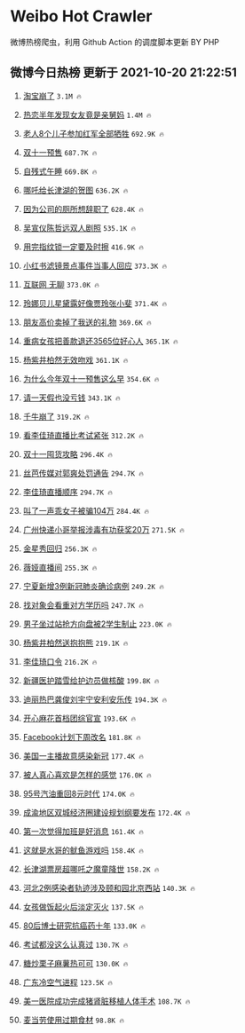 # Weibo Hot Crawler 



微博热榜爬虫，利用 Github Action 的调度脚本更新 BY PHP 


## 微博今日热榜 更新于 2021-10-20 21:22:51 
1. [淘宝崩了](https://s.weibo.com/weibo?q=%E6%B7%98%E5%AE%9D%E5%B4%A9%E4%BA%86&Refer=top) `3.1M 🔥` 

1. [热恋半年发现女友竟是亲舅妈](https://s.weibo.com/weibo?q=%23%E7%83%AD%E6%81%8B%E5%8D%8A%E5%B9%B4%E5%8F%91%E7%8E%B0%E5%A5%B3%E5%8F%8B%E7%AB%9F%E6%98%AF%E4%BA%B2%E8%88%85%E5%A6%88%23&Refer=top) `1.4M 🔥` 

1. [老人8个儿子参加红军全部牺牲](https://s.weibo.com/weibo?q=%23%E8%80%81%E4%BA%BA8%E4%B8%AA%E5%84%BF%E5%AD%90%E5%8F%82%E5%8A%A0%E7%BA%A2%E5%86%9B%E5%85%A8%E9%83%A8%E7%89%BA%E7%89%B2%23&Refer=top) `692.9K 🔥` 

1. [双十一预售](https://s.weibo.com/weibo?q=%23%E5%8F%8C%E5%8D%81%E4%B8%80%E9%A2%84%E5%94%AE%23&Refer=top) `687.7K 🔥` 

1. [自残式午睡](https://s.weibo.com/weibo?q=%23%E8%87%AA%E6%AE%8B%E5%BC%8F%E5%8D%88%E7%9D%A1%23&Refer=top) `669.8K 🔥` 

1. [哪吒给长津湖的贺图](https://s.weibo.com/weibo?q=%23%E5%93%AA%E5%90%92%E7%BB%99%E9%95%BF%E6%B4%A5%E6%B9%96%E7%9A%84%E8%B4%BA%E5%9B%BE%23&Refer=top) `636.2K 🔥` 

1. [因为公司的厕所想辞职了](https://s.weibo.com/weibo?q=%23%E5%9B%A0%E4%B8%BA%E5%85%AC%E5%8F%B8%E7%9A%84%E5%8E%95%E6%89%80%E6%83%B3%E8%BE%9E%E8%81%8C%E4%BA%86%23&Refer=top) `628.4K 🔥` 

1. [吴宣仪陈哲远双人剧照](https://s.weibo.com/weibo?q=%23%E5%90%B4%E5%AE%A3%E4%BB%AA%E9%99%88%E5%93%B2%E8%BF%9C%E5%8F%8C%E4%BA%BA%E5%89%A7%E7%85%A7%23&Refer=top) `535.1K 🔥` 

1. [用完指纹锁一定要及时擦](https://s.weibo.com/weibo?q=%23%E7%94%A8%E5%AE%8C%E6%8C%87%E7%BA%B9%E9%94%81%E4%B8%80%E5%AE%9A%E8%A6%81%E5%8F%8A%E6%97%B6%E6%93%A6%23&Refer=top) `416.9K 🔥` 

1. [小红书滤镜景点事件当事人回应](https://s.weibo.com/weibo?q=%23%E5%B0%8F%E7%BA%A2%E4%B9%A6%E6%BB%A4%E9%95%9C%E6%99%AF%E7%82%B9%E4%BA%8B%E4%BB%B6%E5%BD%93%E4%BA%8B%E4%BA%BA%E5%9B%9E%E5%BA%94%23&Refer=top) `373.3K 🔥` 

1. [互联网 无聊](https://s.weibo.com/weibo?q=%E4%BA%92%E8%81%94%E7%BD%91%20%E6%97%A0%E8%81%8A&Refer=top) `373.0K 🔥` 

1. [玲娜贝儿星黛露好像贾玲张小斐](https://s.weibo.com/weibo?q=%23%E7%8E%B2%E5%A8%9C%E8%B4%9D%E5%84%BF%E6%98%9F%E9%BB%9B%E9%9C%B2%E5%A5%BD%E5%83%8F%E8%B4%BE%E7%8E%B2%E5%BC%A0%E5%B0%8F%E6%96%90%23&Refer=top) `371.4K 🔥` 

1. [朋友高价卖掉了我送的礼物](https://s.weibo.com/weibo?q=%23%E6%9C%8B%E5%8F%8B%E9%AB%98%E4%BB%B7%E5%8D%96%E6%8E%89%E4%BA%86%E6%88%91%E9%80%81%E7%9A%84%E7%A4%BC%E7%89%A9%23&Refer=top) `369.6K 🔥` 

1. [重病女孩把善款退还3565位好心人](https://s.weibo.com/weibo?q=%23%E9%87%8D%E7%97%85%E5%A5%B3%E5%AD%A9%E6%8A%8A%E5%96%84%E6%AC%BE%E9%80%80%E8%BF%983565%E4%BD%8D%E5%A5%BD%E5%BF%83%E4%BA%BA%23&Refer=top) `365.1K 🔥` 

1. [杨紫井柏然无效吻戏](https://s.weibo.com/weibo?q=%23%E6%9D%A8%E7%B4%AB%E4%BA%95%E6%9F%8F%E7%84%B6%E6%97%A0%E6%95%88%E5%90%BB%E6%88%8F%23&Refer=top) `361.1K 🔥` 

1. [为什么今年双十一预售这么早](https://s.weibo.com/weibo?q=%23%E4%B8%BA%E4%BB%80%E4%B9%88%E4%BB%8A%E5%B9%B4%E5%8F%8C%E5%8D%81%E4%B8%80%E9%A2%84%E5%94%AE%E8%BF%99%E4%B9%88%E6%97%A9%23&Refer=top) `354.6K 🔥` 

1. [请一天假也没亏钱](https://s.weibo.com/weibo?q=%23%E8%AF%B7%E4%B8%80%E5%A4%A9%E5%81%87%E4%B9%9F%E6%B2%A1%E4%BA%8F%E9%92%B1%23&Refer=top) `343.1K 🔥` 

1. [千牛崩了](https://s.weibo.com/weibo?q=%23%E5%8D%83%E7%89%9B%E5%B4%A9%E4%BA%86%23&Refer=top) `319.2K 🔥` 

1. [看李佳琦直播比考试紧张](https://s.weibo.com/weibo?q=%23%E7%9C%8B%E6%9D%8E%E4%BD%B3%E7%90%A6%E7%9B%B4%E6%92%AD%E6%AF%94%E8%80%83%E8%AF%95%E7%B4%A7%E5%BC%A0%23&Refer=top) `312.2K 🔥` 

1. [双十一囤货攻略](https://s.weibo.com/weibo?q=%23%E5%8F%8C%E5%8D%81%E4%B8%80%E5%9B%A4%E8%B4%A7%E6%94%BB%E7%95%A5%23&Refer=top) `296.4K 🔥` 

1. [丝芭传媒对郭爽处罚通告](https://s.weibo.com/weibo?q=%23%E4%B8%9D%E8%8A%AD%E4%BC%A0%E5%AA%92%E5%AF%B9%E9%83%AD%E7%88%BD%E5%A4%84%E7%BD%9A%E9%80%9A%E5%91%8A%23&Refer=top) `294.7K 🔥` 

1. [李佳琦直播顺序](https://s.weibo.com/weibo?q=%23%E6%9D%8E%E4%BD%B3%E7%90%A6%E7%9B%B4%E6%92%AD%E9%A1%BA%E5%BA%8F%23&Refer=top) `294.7K 🔥` 

1. [叫了一声乖女子被骗104万](https://s.weibo.com/weibo?q=%23%E5%8F%AB%E4%BA%86%E4%B8%80%E5%A3%B0%E4%B9%96%E5%A5%B3%E5%AD%90%E8%A2%AB%E9%AA%97104%E4%B8%87%23&Refer=top) `284.4K 🔥` 

1. [广州快递小哥举报涉毒有功获奖20万](https://s.weibo.com/weibo?q=%23%E5%B9%BF%E5%B7%9E%E5%BF%AB%E9%80%92%E5%B0%8F%E5%93%A5%E4%B8%BE%E6%8A%A5%E6%B6%89%E6%AF%92%E6%9C%89%E5%8A%9F%E8%8E%B7%E5%A5%9620%E4%B8%87%23&Refer=top) `271.5K 🔥` 

1. [金星秀回归](https://s.weibo.com/weibo?q=%23%E9%87%91%E6%98%9F%E7%A7%80%E5%9B%9E%E5%BD%92%23&Refer=top) `256.3K 🔥` 

1. [薇娅直播间](https://s.weibo.com/weibo?q=%23%E8%96%87%E5%A8%85%E7%9B%B4%E6%92%AD%E9%97%B4%23&Refer=top) `255.3K 🔥` 

1. [宁夏新增3例新冠肺炎确诊病例](https://s.weibo.com/weibo?q=%23%E5%AE%81%E5%A4%8F%E6%96%B0%E5%A2%9E3%E4%BE%8B%E6%96%B0%E5%86%A0%E8%82%BA%E7%82%8E%E7%A1%AE%E8%AF%8A%E7%97%85%E4%BE%8B%23&Refer=top) `249.2K 🔥` 

1. [找对象会看重对方学历吗](https://s.weibo.com/weibo?q=%23%E6%89%BE%E5%AF%B9%E8%B1%A1%E4%BC%9A%E7%9C%8B%E9%87%8D%E5%AF%B9%E6%96%B9%E5%AD%A6%E5%8E%86%E5%90%97%23&Refer=top) `247.7K 🔥` 

1. [男子坐过站抢方向盘被2学生制止](https://s.weibo.com/weibo?q=%23%E7%94%B7%E5%AD%90%E5%9D%90%E8%BF%87%E7%AB%99%E6%8A%A2%E6%96%B9%E5%90%91%E7%9B%98%E8%A2%AB2%E5%AD%A6%E7%94%9F%E5%88%B6%E6%AD%A2%23&Refer=top) `223.0K 🔥` 

1. [杨紫井柏然送抱抱熊](https://s.weibo.com/weibo?q=%23%E6%9D%A8%E7%B4%AB%E4%BA%95%E6%9F%8F%E7%84%B6%E9%80%81%E6%8A%B1%E6%8A%B1%E7%86%8A%23&Refer=top) `219.1K 🔥` 

1. [李佳琦口令](https://s.weibo.com/weibo?q=%23%E6%9D%8E%E4%BD%B3%E7%90%A6%E5%8F%A3%E4%BB%A4%23&Refer=top) `216.2K 🔥` 

1. [新疆医护踏雪给护边员做核酸](https://s.weibo.com/weibo?q=%23%E6%96%B0%E7%96%86%E5%8C%BB%E6%8A%A4%E8%B8%8F%E9%9B%AA%E7%BB%99%E6%8A%A4%E8%BE%B9%E5%91%98%E5%81%9A%E6%A0%B8%E9%85%B8%23&Refer=top) `199.8K 🔥` 

1. [迪丽热巴龚俊刘宇宁安利安乐传](https://s.weibo.com/weibo?q=%23%E8%BF%AA%E4%B8%BD%E7%83%AD%E5%B7%B4%E9%BE%9A%E4%BF%8A%E5%88%98%E5%AE%87%E5%AE%81%E5%AE%89%E5%88%A9%E5%AE%89%E4%B9%90%E4%BC%A0%23&Refer=top) `194.3K 🔥` 

1. [开心麻花首档团综官宣](https://s.weibo.com/weibo?q=%23%E5%BC%80%E5%BF%83%E9%BA%BB%E8%8A%B1%E9%A6%96%E6%A1%A3%E5%9B%A2%E7%BB%BC%E5%AE%98%E5%AE%A3%23&Refer=top) `193.6K 🔥` 

1. [Facebook计划下周改名](https://s.weibo.com/weibo?q=%23Facebook%E8%AE%A1%E5%88%92%E4%B8%8B%E5%91%A8%E6%94%B9%E5%90%8D%23&Refer=top) `181.8K 🔥` 

1. [美国一主播故意感染新冠](https://s.weibo.com/weibo?q=%23%E7%BE%8E%E5%9B%BD%E4%B8%80%E4%B8%BB%E6%92%AD%E6%95%85%E6%84%8F%E6%84%9F%E6%9F%93%E6%96%B0%E5%86%A0%23&Refer=top) `177.4K 🔥` 

1. [被人真心喜欢是怎样的感觉](https://s.weibo.com/weibo?q=%23%E8%A2%AB%E4%BA%BA%E7%9C%9F%E5%BF%83%E5%96%9C%E6%AC%A2%E6%98%AF%E6%80%8E%E6%A0%B7%E7%9A%84%E6%84%9F%E8%A7%89%23&Refer=top) `176.0K 🔥` 

1. [95号汽油重回8元时代](https://s.weibo.com/weibo?q=%2395%E5%8F%B7%E6%B1%BD%E6%B2%B9%E9%87%8D%E5%9B%9E8%E5%85%83%E6%97%B6%E4%BB%A3%23&Refer=top) `174.0K 🔥` 

1. [成渝地区双城经济圈建设规划纲要发布](https://s.weibo.com/weibo?q=%23%E6%88%90%E6%B8%9D%E5%9C%B0%E5%8C%BA%E5%8F%8C%E5%9F%8E%E7%BB%8F%E6%B5%8E%E5%9C%88%E5%BB%BA%E8%AE%BE%E8%A7%84%E5%88%92%E7%BA%B2%E8%A6%81%E5%8F%91%E5%B8%83%23&Refer=top) `172.4K 🔥` 

1. [第一次觉得加班是好消息](https://s.weibo.com/weibo?q=%23%E7%AC%AC%E4%B8%80%E6%AC%A1%E8%A7%89%E5%BE%97%E5%8A%A0%E7%8F%AD%E6%98%AF%E5%A5%BD%E6%B6%88%E6%81%AF%23&Refer=top) `161.4K 🔥` 

1. [这就是水哥的鱿鱼游戏吗](https://s.weibo.com/weibo?q=%23%E8%BF%99%E5%B0%B1%E6%98%AF%E6%B0%B4%E5%93%A5%E7%9A%84%E9%B1%BF%E9%B1%BC%E6%B8%B8%E6%88%8F%E5%90%97%23&Refer=top) `158.4K 🔥` 

1. [长津湖票房超哪吒之魔童降世](https://s.weibo.com/weibo?q=%23%E9%95%BF%E6%B4%A5%E6%B9%96%E7%A5%A8%E6%88%BF%E8%B6%85%E5%93%AA%E5%90%92%E4%B9%8B%E9%AD%94%E7%AB%A5%E9%99%8D%E4%B8%96%23&Refer=top) `158.2K 🔥` 

1. [河北2例感染者轨迹涉及颐和园北京西站](https://s.weibo.com/weibo?q=%23%E6%B2%B3%E5%8C%972%E4%BE%8B%E6%84%9F%E6%9F%93%E8%80%85%E8%BD%A8%E8%BF%B9%E6%B6%89%E5%8F%8A%E9%A2%90%E5%92%8C%E5%9B%AD%E5%8C%97%E4%BA%AC%E8%A5%BF%E7%AB%99%23&Refer=top) `140.3K 🔥` 

1. [女孩做饭起火后淡定灭火](https://s.weibo.com/weibo?q=%23%E5%A5%B3%E5%AD%A9%E5%81%9A%E9%A5%AD%E8%B5%B7%E7%81%AB%E5%90%8E%E6%B7%A1%E5%AE%9A%E7%81%AD%E7%81%AB%23&Refer=top) `137.5K 🔥` 

1. [80后博士研究抗癌药十年](https://s.weibo.com/weibo?q=%2380%E5%90%8E%E5%8D%9A%E5%A3%AB%E7%A0%94%E7%A9%B6%E6%8A%97%E7%99%8C%E8%8D%AF%E5%8D%81%E5%B9%B4%23&Refer=top) `133.0K 🔥` 

1. [考试都没这么认真过](https://s.weibo.com/weibo?q=%23%E8%80%83%E8%AF%95%E9%83%BD%E6%B2%A1%E8%BF%99%E4%B9%88%E8%AE%A4%E7%9C%9F%E8%BF%87%23&Refer=top) `130.7K 🔥` 

1. [糖炒栗子麻薯热可可](https://s.weibo.com/weibo?q=%23%E7%B3%96%E7%82%92%E6%A0%97%E5%AD%90%E9%BA%BB%E8%96%AF%E7%83%AD%E5%8F%AF%E5%8F%AF%23&Refer=top) `130.0K 🔥` 

1. [广东冷空气进程](https://s.weibo.com/weibo?q=%23%E5%B9%BF%E4%B8%9C%E5%86%B7%E7%A9%BA%E6%B0%94%E8%BF%9B%E7%A8%8B%23&Refer=top) `123.5K 🔥` 

1. [美一医院成功完成猪肾脏移植人体手术](https://s.weibo.com/weibo?q=%23%E7%BE%8E%E4%B8%80%E5%8C%BB%E9%99%A2%E6%88%90%E5%8A%9F%E5%AE%8C%E6%88%90%E7%8C%AA%E8%82%BE%E8%84%8F%E7%A7%BB%E6%A4%8D%E4%BA%BA%E4%BD%93%E6%89%8B%E6%9C%AF%23&Refer=top) `108.7K 🔥` 

1. [麦当劳使用过期食材](https://s.weibo.com/weibo?q=%23%E9%BA%A6%E5%BD%93%E5%8A%B3%E4%BD%BF%E7%94%A8%E8%BF%87%E6%9C%9F%E9%A3%9F%E6%9D%90%23&Refer=top) `98.8K 🔥` 

